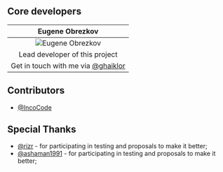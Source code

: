 ## Core developers

| Eugene Obrezkov                                                                       |
|:-------------------------------------------------------------------------------------:|
| ![Eugene Obrezkov](http://gravatar.com/avatar/be299f224394ab488001c9cab12eae2c?s=100) |
| Lead developer of this project                                                        |
| Get in touch with me via [@ghaiklor](https://twitter.com/ghaiklor)                    |

## Contributors

+ [@IncoCode](https://github.com/IncoCode)

## Special Thanks

+ [@rizr](https://github.com/rizr) - for participating in testing and proposals to make it better;
+ [@ashaman1991](https://github.com/ashaman1991) - for participating in testing and proposals to make it better;
